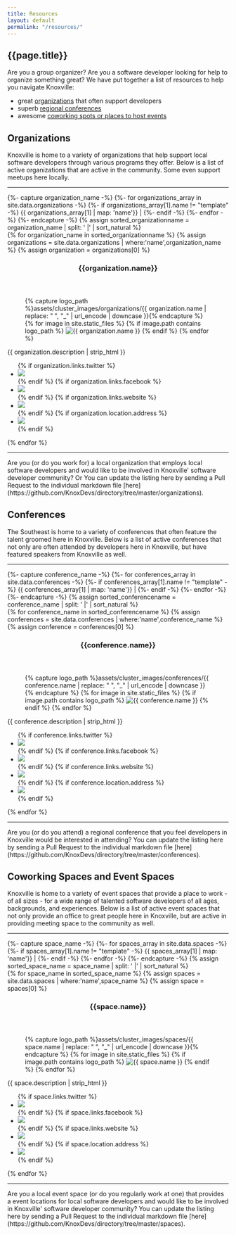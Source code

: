 ```yaml
---
title: Resources
layout: default
permalink: "/resources/"
---
```

## {{page.title}}

Are you a group organizer? Are you a software developer looking for help to organize something great? We have put together a list of resources to help you navigate Knoxville:

- great [organizations](#organizations) that often support developers
- superb [regional conferences](#conferences)
- awesome [coworking spots or places to host events](#spaces)

<h2 id="organizations">Organizations</h2>

Knoxville is home to a variety of organizations that help support local software developers through various programs they offer. Below is a list of active organizations that are active in the community. Some even support meetups here locally.

<hr>
<!-- Ensure that organizations are sorted alphabetically, not based on file name in `_data` folder -->
{%- capture organization_name -%}
    {%- for organizations_array in site.data.organizations -%}
        {%- if organizations_array[1].name != "template" -%}
       {{ organizations_array[1] | map: 'name'}} |
        {%- endif -%}
    {%- endfor -%}
{%- endcapture -%}
{% assign sorted_organizationname = organization_name | split: ' |' | sort_natural %}

<section class="cards">
{% for organization_name in sorted_organizationname %}
{% assign organizations = site.data.organizations | where:'name',organization_name %}
{% assign organization = organizations[0] %}
<article class="card">
    <header class="card__title">
      <h3 id="{{ organization.name | replace: " ", "_" | url_encode | downcase }}">{{organization.name}}</h3>
    </header>
    <figure class="card__image">
    {% capture logo_path %}assets/cluster_images/organizations/{{ organization.name | replace: " ", "_" | url_encode | downcase }}{% endcapture %}
    {% for image in site.static_files %}
        {% if image.path contains logo_path %}
            <img src="{{absolute.url}}{{image.path}}" alt ="{{ organization.name }}"/>
        {% endif %}
    {% endfor %}
    </figure>
    <main class="card__description">
        {{ organization.description | strip_html }}
    </main>  
    <footer class="card__footer">
      <ul>
          {% if organization.links.twitter %}
          <li><a href="https://twitter.com/{{ organization.links.twitter }}" target="_blank"><img src="/assets/icons/icon-twitter.svg" class="icon icon-twitter"></a></li>
          {% endif %}
          {% if organization.links.facebook %}
          <li><a href="https://facebook.com/{{ organization.links.facebook }}" target="_blank"><img src="/assets/icons/icon-fb.svg" class="icon icon-fb"></a></li>
          {% endif %}
          {% if organization.links.website %}
          <li><a href="{{ organization.links.website }}" target="_blank"><img src="/assets/icons/icon-link.svg" class="icon icon-website"></a></li>
          {% endif %}
          {% if organization.location.address %}
          <li data-toggle="tooltip" data-placement="bottom" title="{{organization.location.name}}"><a href="https://www.google.com/maps/place/{{ organization.location.address | url_encode }}" target="_blank"><img src="/assets/icons/icon-location.svg" class="icon icon-location"></a></li>
          {% endif %}
      </ul>
  </footer>
</article>
{% endfor %}
</section>

<hr />

<section id="update_the_list_organizations" markdown="1">
Are you (or do you work for) a local organization that employs local software developers and would like to be involved in Knoxville' software developer community? Or You can update the listing here by sending a Pull Request to the individual markdown file [here](https://github.com/KnoxDevs/directory/tree/master/organizations).
</section>

<h2 id="conferences">Conferences</h2>

The Southeast is home to a variety of conferences that often feature the talent groomed here in Knoxville. Below is a list of active conferences that not only are often attended by developers here in Knoxville, but have featured speakers from Knoxville as well.

<hr>
<!-- Ensure that conferences are sorted alphabetically, not based on file name in `_data` folder -->
{%- capture conference_name -%}
    {%- for conferences_array in site.data.conferences -%}
        {%- if conferences_array[1].name != "template" -%}
       {{ conferences_array[1] | map: 'name'}} |
        {%- endif -%}
    {%- endfor -%}
{%- endcapture -%}
{% assign sorted_conferencename = conference_name | split: ' |' | sort_natural %}

<section class="cards">
{% for conference_name in sorted_conferencename %}
{% assign conferences = site.data.conferences | where:'name',conference_name %}
{% assign conference = conferences[0] %}
<article class="card">
    <header class="card__title">
      <h3 id="{{ conference.name | replace: " ", "_" | url_encode | downcase }}">{{conference.name}}</h3>
    </header>
    <figure class="card__image">
    {% capture logo_path %}assets/cluster_images/conferences/{{ conference.name | replace: " ", "_" | url_encode | downcase }}{% endcapture %}
    {% for image in site.static_files %}
        {% if image.path contains logo_path %}
            <img src="{{absolute.url}}{{image.path}}" alt ="{{ conference.name }}"/>
        {% endif %}
    {% endfor %}
    </figure>
    <main class="card__description">
      {{ conference.description | strip_html }}
    </main>  
    <footer class="card__footer">
        <ul>
          {% if conference.links.twitter %}
          <li><a href="https://twitter.com/{{ conference.links.twitter }}" target="_blank"><img src="/assets/icons/icon-twitter.svg" class="icon icon-twitter"></a></li>
          {% endif %}
          {% if conference.links.facebook %}
          <li><a href="https://facebook.com/{{ conference.links.facebook }}" target="_blank"><img src="/assets/icons/icon-fb.svg" class="icon icon-fb"></a></li>
          {% endif %}
          {% if conference.links.website %}
          <li><a href="{{ conference.links.website }}" target="_blank"><img src="/assets/icons/icon-link.svg" class="icon icon-website"></a></li>
          {% endif %}
          {% if conference.location.address %}
          <li data-toggle="tooltip" data-placement="bottom" title="{{conference.location.name}}"><a href="https://www.google.com/maps/place/{{ conference.location.address | url_encode }}" target="_blank"><img src="/assets/icons/icon-location.svg" class="icon icon-location"></a></li>
          {% endif %}
        </ul>
    </footer>
</article>
{% endfor %}
</section>

<hr />

<section id="update_the_list_conferences" markdown="1">
Are you (or do you attend) a regional conference that you feel developers in Knoxville would be interested in attending? You can update the listing here by sending a Pull Request to the individual markdown file [here](https://github.com/KnoxDevs/directory/tree/master/conferences).
</section>

<h2 id="spaces">Coworking Spaces and Event Spaces</h2>

Knoxville is home to a variety of event spaces that provide a place to work - of all sizes - for a wide range of talented software developers of all ages, backgrounds, and experiences. Below is a list of active event spaces that not only provide an office to great people here in Knoxville, but are active in providing meeting space to the community as well.

<hr>
<!-- Ensure that spaces are sorted alphabetically, not based on file name in `_data` folder -->
{%- capture space_name -%}
    {%- for spaces_array in site.data.spaces -%}
        {%- if spaces_array[1].name != "template" -%}
       {{ spaces_array[1] | map: 'name'}} |
        {%- endif -%}
    {%- endfor -%}
{%- endcapture -%}
{% assign sorted_space_name = space_name | split: ' |' | sort_natural %}

<section class="cards">
{% for space_name in sorted_space_name %}
{% assign spaces = site.data.spaces | where:'name',space_name %}
{% assign space = spaces[0] %}
<article class="card">
    <header class="card__title">
      <h3 id="{{ space.name | replace: " ", "_" | url_encode | downcase }}">{{space.name}}</h3>
    </header>
    <figure class="card__image">
    {% capture logo_path %}assets/cluster_images/spaces/{{ space.name | replace: " ", "_" | url_encode | downcase }}{% endcapture %}
    {% for image in site.static_files %}
        {% if image.path contains logo_path %}
            <img src="{{absolute.url}}{{image.path}}" alt ="{{ space.name }}"/>
        {% endif %}
    {% endfor %}
    </figure>
    <main class="card__description">
        {{ space.description | strip_html }}
    </main>  
  <footer class="card__footer">
      <ul>
          {% if space.links.twitter %}
          <li><a href="https://twitter.com/{{ space.links.twitter }}" target="_blank"><img src="/assets/icons/icon-twitter.svg" class="icon icon-twitter"></a></li>
          {% endif %}
          {% if space.links.facebook %}
          <li><a href="https://facebook.com/{{ space.links.facebook }}" target="_blank"><img src="/assets/icons/icon-fb.svg" class="icon icon-fb"></a></li>
          {% endif %}
          {% if space.links.website %}
          <li><a href="{{ space.links.website }}" target="_blank"><img src="/assets/icons/icon-link.svg" class="icon icon-website"></a></li>
          {% endif %}
          {% if space.location.address %}
          <li data-toggle="tooltip" data-placement="bottom" title="{{space.location.name}}"><a href="https://www.google.com/maps/place/{{ space.location.address | url_encode }}" target="_blank"><img src="/assets/icons/icon-location.svg" class="icon icon-location"></a></li>
          {% endif %}
      </ul>
  </footer>
</article>
{% endfor %}
</section>

<hr />

<section id="update_the_list_space" markdown="1">
Are you a local event space (or do you regularly work at one) that provides a event locations for local software developers and would like to be involved in Knoxville' software developer community? You can update the listing here by sending a Pull Request to the individual markdown file [here](https://github.com/KnoxDevs/directory/tree/master/spaces).

</section>

